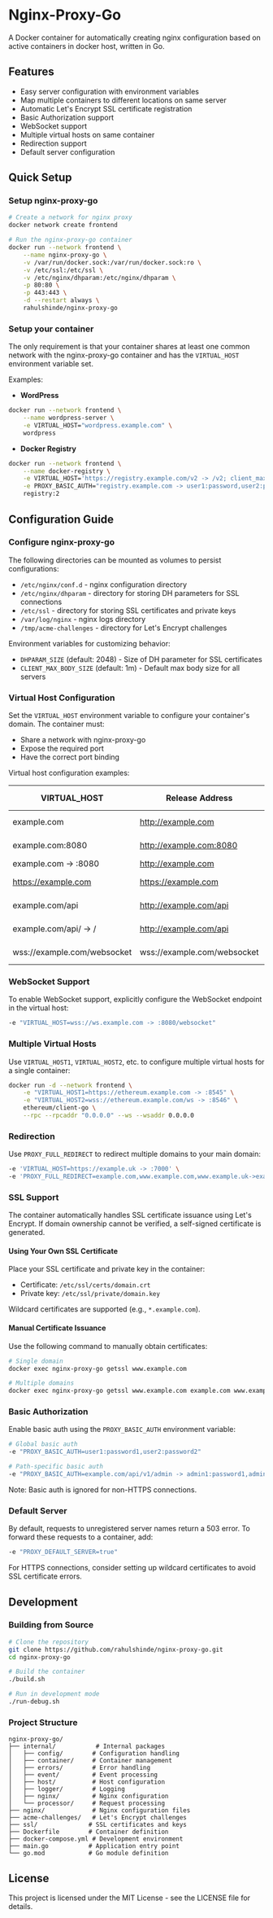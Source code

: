 # Nginx-Proxy-Go

A Docker container for automatically creating nginx configuration based on active containers in docker host, written in Go.

## Features

- Easy server configuration with environment variables
- Map multiple containers to different locations on same server
- Automatic Let's Encrypt SSL certificate registration
- Basic Authorization support
- WebSocket support
- Multiple virtual hosts on same container
- Redirection support
- Default server configuration

## Quick Setup

### Setup nginx-proxy-go

```bash
# Create a network for nginx proxy
docker network create frontend

# Run the nginx-proxy-go container
docker run --network frontend \
    --name nginx-proxy-go \
    -v /var/run/docker.sock:/var/run/docker.sock:ro \
    -v /etc/ssl:/etc/ssl \
    -v /etc/nginx/dhparam:/etc/nginx/dhparam \
    -p 80:80 \
    -p 443:443 \
    -d --restart always \
    rahulshinde/nginx-proxy-go
```

### Setup your container

The only requirement is that your container shares at least one common network with the nginx-proxy-go container and has the `VIRTUAL_HOST` environment variable set.

Examples:

- **WordPress**
```bash
docker run --network frontend \
    --name wordpress-server \
    -e VIRTUAL_HOST="wordpress.example.com" \
    wordpress
```

- **Docker Registry**
```bash
docker run --network frontend \
    --name docker-registry \
    -e VIRTUAL_HOST='https://registry.example.com/v2 -> /v2; client_max_body_size 2g' \
    -e PROXY_BASIC_AUTH="registry.example.com -> user1:password,user2:password2,user3:password3" \
    registry:2
```

## Configuration Guide

### Configure nginx-proxy-go

The following directories can be mounted as volumes to persist configurations:
- `/etc/nginx/conf.d` - nginx configuration directory
- `/etc/nginx/dhparam` - directory for storing DH parameters for SSL connections
- `/etc/ssl` - directory for storing SSL certificates and private keys
- `/var/log/nginx` - nginx logs directory
- `/tmp/acme-challenges` - directory for Let's Encrypt challenges

Environment variables for customizing behavior:
- `DHPARAM_SIZE` (default: 2048) - Size of DH parameter for SSL certificates
- `CLIENT_MAX_BODY_SIZE` (default: 1m) - Default max body size for all servers

### Virtual Host Configuration

Set the `VIRTUAL_HOST` environment variable to configure your container's domain. The container must:
- Share a network with nginx-proxy-go
- Expose the required port
- Have the correct port binding

Virtual host configuration examples:

| VIRTUAL_HOST | Release Address | Container Path | Container Port |
|--------------|----------------|----------------|----------------|
| example.com | http://example.com | / | exposed port |
| example.com:8080 | http://example.com:8080 | / | exposed port |
| example.com -> :8080 | http://example.com | / | 8080 |
| https://example.com | https://example.com | / | exposed port |
| example.com/api | http://example.com/api | /api | exposed port |
| example.com/api/ -> / | http://example.com/api | / | exposed port |
| wss://example.com/websocket | wss://example.com/websocket | / | exposed port |

### WebSocket Support

To enable WebSocket support, explicitly configure the WebSocket endpoint in the virtual host:

```bash
-e "VIRTUAL_HOST=wss://ws.example.com -> :8080/websocket"
```

### Multiple Virtual Hosts

Use `VIRTUAL_HOST1`, `VIRTUAL_HOST2`, etc. to configure multiple virtual hosts for a single container:

```bash
docker run -d --network frontend \
    -e "VIRTUAL_HOST1=https://ethereum.example.com -> :8545" \
    -e "VIRTUAL_HOST2=wss://ethereum.example.com/ws -> :8546" \
    ethereum/client-go \
    --rpc --rpcaddr "0.0.0.0" --ws --wsaddr 0.0.0.0
```

### Redirection

Use `PROXY_FULL_REDIRECT` to redirect multiple domains to your main domain:

```bash
-e 'VIRTUAL_HOST=https://example.uk -> :7000' \
-e 'PROXY_FULL_REDIRECT=example.com,www.example.com,www.example.uk->example.uk'
```

### SSL Support

The container automatically handles SSL certificate issuance using Let's Encrypt. If domain ownership cannot be verified, a self-signed certificate is generated.

#### Using Your Own SSL Certificate

Place your SSL certificate and private key in the container:
- Certificate: `/etc/ssl/certs/domain.crt`
- Private key: `/etc/ssl/private/domain.key`

Wildcard certificates are supported (e.g., `*.example.com`).

#### Manual Certificate Issuance

Use the following command to manually obtain certificates:

```bash
# Single domain
docker exec nginx-proxy-go getssl www.example.com

# Multiple domains
docker exec nginx-proxy-go getssl www.example.com example.com www.example.com
```

### Basic Authorization

Enable basic auth using the `PROXY_BASIC_AUTH` environment variable:

```bash
# Global basic auth
-e "PROXY_BASIC_AUTH=user1:password1,user2:password2"

# Path-specific basic auth
-e "PROXY_BASIC_AUTH=example.com/api/v1/admin -> admin1:password1,admin2:password2"
```

Note: Basic auth is ignored for non-HTTPS connections.

### Default Server

By default, requests to unregistered server names return a 503 error. To forward these requests to a container, add:

```bash
-e "PROXY_DEFAULT_SERVER=true"
```

For HTTPS connections, consider setting up wildcard certificates to avoid SSL certificate errors.

## Development

### Building from Source

```bash
# Clone the repository
git clone https://github.com/rahulshinde/nginx-proxy-go.git
cd nginx-proxy-go

# Build the container
./build.sh

# Run in development mode
./run-debug.sh
```

### Project Structure

```
nginx-proxy-go/
├── internal/           # Internal packages
│   ├── config/        # Configuration handling
│   ├── container/     # Container management
│   ├── errors/        # Error handling
│   ├── event/         # Event processing
│   ├── host/          # Host configuration
│   ├── logger/        # Logging
│   ├── nginx/         # Nginx configuration
│   └── processor/     # Request processing
├── nginx/             # Nginx configuration files
├── acme-challenges/   # Let's Encrypt challenges
├── ssl/              # SSL certificates and keys
├── Dockerfile        # Container definition
├── docker-compose.yml # Development environment
├── main.go           # Application entry point
└── go.mod            # Go module definition
```

## License

This project is licensed under the MIT License - see the LICENSE file for details. 